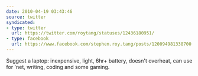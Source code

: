 ```yaml
---
date: 2010-04-19 03:43:46
source: twitter
syndicated:
- type: twitter
  url: https://twitter.com/roytang/statuses/12436180951/
- type: facebook
  url: https://www.facebook.com/stephen.roy.tang/posts/120094981338700
---
```


Suggest a laptop: inexpensive, light, 6hr+ battery, doesn't overheat, can use for 'net, writing, coding and some gaming.